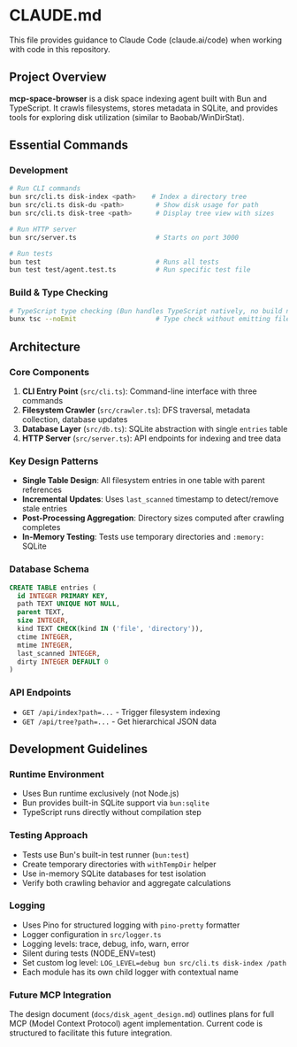 # CLAUDE.md

This file provides guidance to Claude Code (claude.ai/code) when working with code in this repository.

## Project Overview

**mcp-space-browser** is a disk space indexing agent built with Bun and TypeScript. It crawls filesystems, stores metadata in SQLite, and provides tools for exploring disk utilization (similar to Baobab/WinDirStat).

## Essential Commands

### Development
```bash
# Run CLI commands
bun src/cli.ts disk-index <path>    # Index a directory tree
bun src/cli.ts disk-du <path>        # Show disk usage for path
bun src/cli.ts disk-tree <path>      # Display tree view with sizes

# Run HTTP server
bun src/server.ts                    # Starts on port 3000

# Run tests
bun test                             # Runs all tests
bun test test/agent.test.ts          # Run specific test file
```

### Build & Type Checking
```bash
# TypeScript type checking (Bun handles TypeScript natively, no build needed)
bunx tsc --noEmit                    # Type check without emitting files
```

## Architecture

### Core Components
1. **CLI Entry Point** (`src/cli.ts`): Command-line interface with three commands
2. **Filesystem Crawler** (`src/crawler.ts`): DFS traversal, metadata collection, database updates
3. **Database Layer** (`src/db.ts`): SQLite abstraction with single `entries` table
4. **HTTP Server** (`src/server.ts`): API endpoints for indexing and tree data

### Key Design Patterns
- **Single Table Design**: All filesystem entries in one table with parent references
- **Incremental Updates**: Uses `last_scanned` timestamp to detect/remove stale entries
- **Post-Processing Aggregation**: Directory sizes computed after crawling completes
- **In-Memory Testing**: Tests use temporary directories and `:memory:` SQLite

### Database Schema
```sql
CREATE TABLE entries (
  id INTEGER PRIMARY KEY,
  path TEXT UNIQUE NOT NULL,
  parent TEXT,
  size INTEGER,
  kind TEXT CHECK(kind IN ('file', 'directory')),
  ctime INTEGER,
  mtime INTEGER,
  last_scanned INTEGER,
  dirty INTEGER DEFAULT 0
)
```

### API Endpoints
- `GET /api/index?path=...` - Trigger filesystem indexing
- `GET /api/tree?path=...` - Get hierarchical JSON data

## Development Guidelines

### Runtime Environment
- Uses Bun runtime exclusively (not Node.js)
- Bun provides built-in SQLite support via `bun:sqlite`
- TypeScript runs directly without compilation step

### Testing Approach
- Tests use Bun's built-in test runner (`bun:test`)
- Create temporary directories with `withTempDir` helper
- Use in-memory SQLite databases for test isolation
- Verify both crawling behavior and aggregate calculations

### Logging
- Uses Pino for structured logging with `pino-pretty` formatter
- Logger configuration in `src/logger.ts`
- Logging levels: trace, debug, info, warn, error
- Silent during tests (NODE_ENV=test)
- Set custom log level: `LOG_LEVEL=debug bun src/cli.ts disk-index /path`
- Each module has its own child logger with contextual name

### Future MCP Integration
The design document (`docs/disk_agent_design.md`) outlines plans for full MCP (Model Context Protocol) agent implementation. Current code is structured to facilitate this future integration.